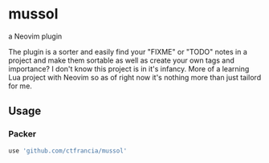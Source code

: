 # mussol
a Neovim plugin

The plugin is a sorter and easily find your "FIXME" or "TODO" notes in a project and make them sortable as well as create your own tags and importance? I don't know this project is in it's infancy. More of a learning Lua project with Neovim so as of right now it's nothing more than just tailord for me.

## Usage
### Packer
```lua
use 'github.com/ctfrancia/mussol'
```
